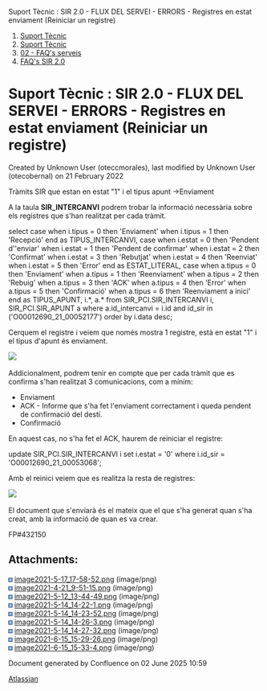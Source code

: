 Suport Tècnic : SIR 2.0 - FLUX DEL SERVEI - ERRORS - Registres en estat enviament (Reiniciar un registre)  

1.  [Suport Tècnic](index.html)
2.  [Suport Tècnic](13893782.html)
3.  [02 - FAQ's serveis](26313393.html)
4.  [FAQ's SIR 2.0](41523073.html)

Suport Tècnic : SIR 2.0 - FLUX DEL SERVEI - ERRORS - Registres en estat enviament (Reiniciar un registre)
=========================================================================================================

Created by Unknown User (oteccmorales), last modified by Unknown User (otecobernal) on 21 February 2022

Tràmits SIR que estan en estat "1" i el tipus apunt ->Enviament

  

A la taula **SIR\_INTERCANVI** podrem trobar la informació necessària sobre els registres que s'han realitzat per cada tràmit.

select case
         when i.tipus = 0 then 'Enviament'
         when i.tipus = 1 then 'Recepció'
       end as TIPUS\_INTERCANVI,
       case
         when i.estat = 0 then 'Pendent d''enviar'
         when i.estat = 1 then 'Pendent de confirmar'
         when i.estat = 2 then 'Confirmat'
         when i.estat = 3 then 'Rebutjat'
         when i.estat = 4 then 'Reenviat'
         when i.estat = 5 then 'Error'
       end as ESTAT\_LITERAL,
        case
         when a.tipus = 0 then 'Enviament'
         when a.tipus = 1 then 'Reenviament'
         when a.tipus = 2 then 'Rebuig'
         when a.tipus = 3 then 'ACK'
         when a.tipus = 4 then 'Error'
         when a.tipus = 5 then 'Confirmació'
         when a.tipus = 6 then 'Reenviament a inici'
       end as TIPUS\_APUNT,
       i.\*,
       a.\*
  from SIR\_PCI.SIR\_INTERCANVI i, SIR\_PCI.SIR\_APUNT a
 where a.id\_intercanvi = i.id
   and id\_sir in ('O00012690\_21\_00052177')
    order by i.data desc;

  

Cerquem el registre i veiem que només mostra 1 registre, està en estat "1" i el tipus d'apunt és enviament.

![](attachments/41523585/41523593.png)

  

Addicionalment, podrem tenir en compte que per cada tràmit que es confirma s'han realitzat 3 comunicacions, com a mínim:

*   Enviament
*   ACK - Informe que s'ha fet l'enviament correctament i queda pendent de confirmació del destí.
*   Confirmació

En aquest cas, no s'ha fet el ACK, haurem de reiniciar el registre:

   update   SIR\_PCI.SIR\_INTERCANVI i
   set i.estat = '0'
   where i.id\_sir = 'O00012690\_21\_00053068';

Amb el reinici veiem que es realitza la resta de registres:

![](attachments/41523585/41523594.png)

El document que s'enviarà és el mateix que el que s'ha generat quan s'ha creat, amb la informació de quan es va crear.

  

FP#432150 

  

  

Attachments:
------------

![](images/icons/bullet_blue.gif) [image2021-5-17\_17-58-52.png](attachments/41523585/41523586.png) (image/png)  
![](images/icons/bullet_blue.gif) [image2021-4-21\_9-51-15.png](attachments/41523585/41523587.png) (image/png)  
![](images/icons/bullet_blue.gif) [image2021-5-12\_13-44-49.png](attachments/41523585/41523588.png) (image/png)  
![](images/icons/bullet_blue.gif) [image2021-5-14\_14-22-1.png](attachments/41523585/41523589.png) (image/png)  
![](images/icons/bullet_blue.gif) [image2021-5-14\_14-23-52.png](attachments/41523585/41523590.png) (image/png)  
![](images/icons/bullet_blue.gif) [image2021-5-14\_14-26-3.png](attachments/41523585/41523591.png) (image/png)  
![](images/icons/bullet_blue.gif) [image2021-5-14\_14-27-32.png](attachments/41523585/41523592.png) (image/png)  
![](images/icons/bullet_blue.gif) [image2021-6-15\_15-29-26.png](attachments/41523585/41523593.png) (image/png)  
![](images/icons/bullet_blue.gif) [image2021-6-15\_15-33-4.png](attachments/41523585/41523594.png) (image/png)  

Document generated by Confluence on 02 June 2025 10:59

[Atlassian](http://www.atlassian.com/)